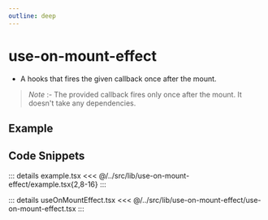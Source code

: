 ```yaml
---
outline: deep
---
```

# use-on-mount-effect

- A hooks that fires the given callback once after the mount.
> *Note* :- The provided callback fires only once after the mount. It doesn't take any dependencies.


## Example


<div ref="el" />

<script setup>
import { createElement } from 'react'
import { createRoot } from 'react-dom/client'
import { ref, onMounted } from 'vue'
import Example from '../../src/lib/use-on-mount-effect/example'
import useOnMountEffect from '../../src/lib/use-on-mount-effect/use-on-mount-effect'

const el = ref()
onMounted(() => {
   const root = createRoot(el.value)
   root.render(createElement(Example, {}, null))
})
</script>

## Code Snippets

::: details example.tsx
<<< @/../src/lib/use-on-mount-effect/example.tsx{2,8-16}
:::

::: details useOnMountEffect.tsx
<<< @/../src/lib/use-on-mount-effect/use-on-mount-effect.tsx
:::
